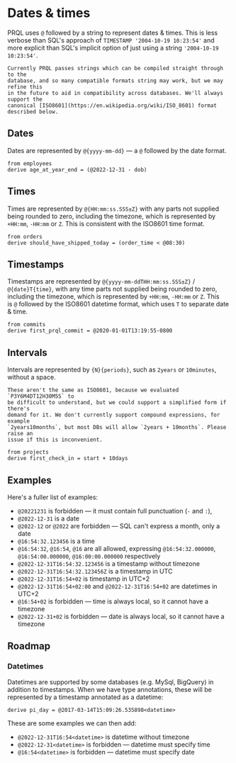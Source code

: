 # Dates & times

PRQL uses `@` followed by a string to represent dates & times. This is less
verbose than SQL's approach of `TIMESTAMP '2004-10-19 10:23:54'` and more
explicit than SQL's implicit option of just using a string
`'2004-10-19 10:23:54'`.

```admonish note
Currently PRQL passes strings which can be compiled straight through to the
database, and so many compatible formats string may work, but we may refine this
in the future to aid in compatibility across databases. We'll always support the
canonical [ISO8601](https://en.wikipedia.org/wiki/ISO_8601) format described below.
```

## Dates

Dates are represented by `@{yyyy-mm-dd}` — a `@` followed by the date format.

```prql
from employees
derive age_at_year_end = (@2022-12-31 - dob)
```

## Times

Times are represented by `@{HH:mm:ss.SSS±Z}` with any parts not supplied being
rounded to zero, including the timezone, which is represented by `+HH:mm`,
`-HH:mm` or `Z`. This is consistent with the ISO8601 time format.

```prql
from orders
derive should_have_shipped_today = (order_time < @08:30)
```

## Timestamps

Timestamps are represented by `@{yyyy-mm-ddTHH:mm:ss.SSS±Z}` / `@{date}T{time}`,
with any time parts not supplied being rounded to zero, including the timezone,
which is represented by `+HH:mm`, `-HH:mm` or `Z`. This is `@` followed by the
ISO8601 datetime format, which uses `T` to separate date & time.

```prql
from commits
derive first_prql_commit = @2020-01-01T13:19:55-0800
```

## Intervals

Intervals are represented by `{N}{periods}`, such as `2years` or `10minutes`,
without a space.

```admonish note
These aren't the same as ISO8601, because we evaluated `P3Y6M4DT12H30M5S` to
be difficult to understand, but we could support a simplified form if there's
demand for it. We don't currently support compound expressions, for example
`2years10months`, but most DBs will allow `2years + 10months`. Please raise an
issue if this is inconvenient.
```

```prql
from projects
derive first_check_in = start + 10days
```

## Examples

Here's a fuller list of examples:

- `@20221231` is forbidden — it must contain full punctuation (`-` and `:`),
- `@2022-12-31` is a date
- `@2022-12` or `@2022` are forbidden — SQL can't express a month, only a date
- `@16:54:32.123456` is a time
- `@16:54:32`, `@16:54`, `@16` are all allowed, expressing `@16:54:32.000000`,
  `@16:54:00.000000`, `@16:00:00.000000` respectively
- `@2022-12-31T16:54:32.123456` is a timestamp without timezone
- `@2022-12-31T16:54:32.123456Z` is a timestamp in UTC
- `@2022-12-31T16:54+02` is timestamp in UTC+2
- `@2022-12-31T16:54+02:00` and `@2022-12-31T16:54+02` are datetimes in UTC+2
- `@16:54+02` is forbidden — time is always local, so it cannot have a timezone
- `@2022-12-31+02` is forbidden — date is always local, so it cannot have a
  timezone

## Roadmap

### Datetimes

Datetimes are supported by some databases (e.g. MySql, BigQuery) in addition to
timestamps. When we have type annotations, these will be represented by a
timestamp annotated as a datetime:

```prql_no_test
derive pi_day = @2017-03-14T15:09:26.535898<datetime>
```

These are some examples we can then add:

- `@2022-12-31T16:54<datetime>` is datetime without timezone
- `@2022-12-31<datetime>` is forbidden — datetime must specify time
- `@16:54<datetime>` is forbidden — datetime must specify date
